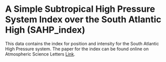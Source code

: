 # A Simple Subtropical High Pressure System Index over the South Atlantic High (SAHP_index)

This data contains the index for position and intensity for the South Atlantic High Pressure system. The paper for the index can be found online on Atmospheric Science Letters [Link](https://doi.org/10.1002/asl.1266). 

